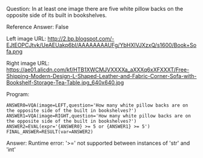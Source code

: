 Question: In at least one image there are five white pillow backs on the opposite side of its built in bookshelves.

Reference Answer: False

Left image URL: http://2.bp.blogspot.com/-EJtEOPCJtvk/UeAEUakp6bI/AAAAAAAAUFg/YbHXIVJXzxQ/s1600/Book+Sofa.png

Right image URL: https://ae01.alicdn.com/kf/HTB1XWCMJVXXXXa_aXXXq6xXFXXXT/Free-Shipping-Modern-Design-L-Shaped-Leather-and-Fabric-Corner-Sofa-with-Bookshelf-Storage-Tea-Table.jpg_640x640.jpg

Program:

```
ANSWER0=VQA(image=LEFT,question='How many white pillow backs are on the opposite side of the built in bookshelves?')
ANSWER1=VQA(image=RIGHT,question='How many white pillow backs are on the opposite side of the built in bookshelves?')
ANSWER2=EVAL(expr='{ANSWER0} >= 5 or {ANSWER1} >= 5')
FINAL_ANSWER=RESULT(var=ANSWER2)
```
Answer: Runtime error: '>=' not supported between instances of 'str' and 'int'

